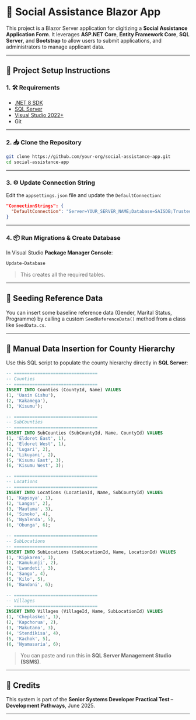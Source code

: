 
# 🧾 Social Assistance Blazor App

This project is a Blazor Server application for digitizing a **Social Assistance Application Form**. It leverages **ASP.NET Core**, **Entity Framework Core**, **SQL Server**, and **Bootstrap** to allow users to submit applications, and administrators to manage applicant data.

---

## 🚀 Project Setup Instructions

### 1. 🛠️ Requirements

- [.NET 8 SDK](https://dotnet.microsoft.com/en-us/download/dotnet/8.0)
- [SQL Server](https://www.microsoft.com/en-us/sql-server/sql-server-downloads)
- [Visual Studio 2022+](https://visualstudio.microsoft.com/)
- Git

---

### 2. 📥 Clone the Repository

```bash
git clone https://github.com/your-org/social-assistance-app.git
cd social-assistance-app
```

---

### 3. ⚙️ Update Connection String

Edit the `appsettings.json` file and update the `DefaultConnection`:

```json
"ConnectionStrings": {
  "DefaultConnection": "Server=YOUR_SERVER_NAME;Database=SAISDB;Trusted_Connection=True;MultipleActiveResultSets=true"
}
```

---

### 4. 📦 Run Migrations & Create Database

In Visual Studio **Package Manager Console**:

```bash
Update-Database
```

> This creates all the required tables.

---

## 🌱 Seeding Reference Data

You can insert some baseline reference data (Gender, Marital Status, Programme) by calling a custom `SeedReferenceData()` method from a class like `SeedData.cs`.

---

## 📄 Manual Data Insertion for County Hierarchy

Use this SQL script to populate the county hierarchy directly in **SQL Server**:

```sql
-- ================================
-- Counties
-- ================================
INSERT INTO Counties (CountyId, Name) VALUES 
(1, 'Uasin Gishu'),
(2, 'Kakamega'),
(3, 'Kisumu');

-- ================================
-- SubCounties
-- ================================
INSERT INTO SubCounties (SubCountyId, Name, CountyId) VALUES 
(1, 'Eldoret East', 1),
(2, 'Eldoret West', 1),
(3, 'Lugari', 2),
(4, 'Likuyani', 2),
(5, 'Kisumu East', 3),
(6, 'Kisumu West', 3);

-- ================================
-- Locations
-- ================================
INSERT INTO Locations (LocationId, Name, SubCountyId) VALUES 
(1, 'Kapsoya', 1),
(2, 'Langas', 2),
(3, 'Mautuma', 3),
(4, 'Sinoko', 4),
(5, 'Nyalenda', 5),
(6, 'Obunga', 6);

-- ================================
-- SubLocations
-- ================================
INSERT INTO SubLocations (SubLocationId, Name, LocationId) VALUES 
(1, 'Kipkaren', 1),
(2, 'Kamukunji', 2),
(3, 'Lwandeti', 3),
(4, 'Sango', 4),
(5, 'Kilo', 5),
(6, 'Bandani', 6);

-- ================================
-- Villages
-- ================================
INSERT INTO Villages (VillageId, Name, SubLocationId) VALUES 
(1, 'Cheplaskei', 1),
(2, 'Kapchorua', 2),
(3, 'Makutano', 3),
(4, 'Stendikisa', 4),
(5, 'Kachok', 5),
(6, 'Nyamasaria', 6);
```

> You can paste and run this in **SQL Server Management Studio (SSMS)**.

---



## 📌 Credits

This system is part of the **Senior Systems Developer Practical Test – Development Pathways**, June 2025.

---

